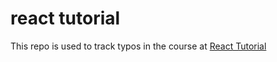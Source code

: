 # react tutorial

This repo is used to track typos in the course at [React Tutorial](https://react-tutorial.app)
